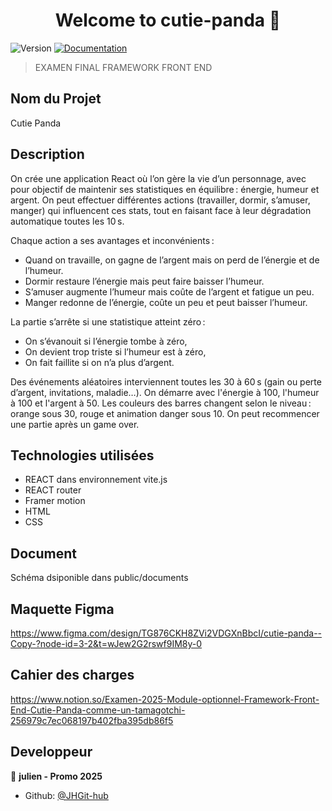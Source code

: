 <h1 align="center">Welcome to cutie-panda 👋</h1>
<p>
  <img alt="Version" src="https://img.shields.io/badge/version-1.0-blue.svg?cacheSeconds=2592000" />
  <a href="https://www.figma.com/design/TG876CKH8ZVi2VDGXnBbcI/cutie-panda--Copy-?node-id=3-2&t=wJew2G2rswf9IM8y-0" target="_blank">
    <img alt="Documentation" src="https://img.shields.io/badge/documentation-yes-brightgreen.svg" />
  </a>
</p>

> EXAMEN FINAL FRAMEWORK FRONT END
## Nom du Projet

Cutie Panda

## Description

On crée une application React où l’on gère la vie d’un personnage, avec pour objectif de maintenir ses statistiques en équilibre : énergie, humeur et argent. On peut effectuer différentes actions (travailler, dormir, s’amuser, manger) qui influencent ces stats, tout en faisant face à leur dégradation automatique toutes les 10 s.

Chaque action a ses avantages et inconvénients :

- Quand on travaille, on gagne de l’argent mais on perd de l’énergie et de l’humeur.
- Dormir restaure l’énergie mais peut faire baisser l’humeur.
- S’amuser augmente l’humeur mais coûte de l’argent et fatigue un peu.
- Manger redonne de l’énergie, coûte un peu et peut baisser l’humeur.

La partie s’arrête si une statistique atteint zéro :

- On s’évanouit si l’énergie tombe à zéro,
- On devient trop triste si l’humeur est à zéro,
- On fait faillite si on n’a plus d’argent.

Des événements aléatoires interviennent toutes les 30 à 60 s (gain ou perte d’argent, invitations, maladie…). On démarre avec l'énergie à 100, l'humeur à 100 et l'argent à 50. Les couleurs des barres changent selon le niveau : orange sous 30, rouge et animation danger sous 10. On peut recommencer une partie après un game over.

## Technologies utilisées

- REACT dans environnement vite.js
- REACT router
- Framer motion
- HTML
- CSS

## Document
Schéma dsiponible dans public/documents

## Maquette Figma
https://www.figma.com/design/TG876CKH8ZVi2VDGXnBbcI/cutie-panda--Copy-?node-id=3-2&t=wJew2G2rswf9IM8y-0

## Cahier des charges
https://www.notion.so/Examen-2025-Module-optionnel-Framework-Front-End-Cutie-Panda-comme-un-tamagotchi-256979c7ec068197b402fba395db86f5

## Developpeur

👤 **julien - Promo 2025**

* Github: [@JHGit-hub](https://github.com/JHGit-hub)
